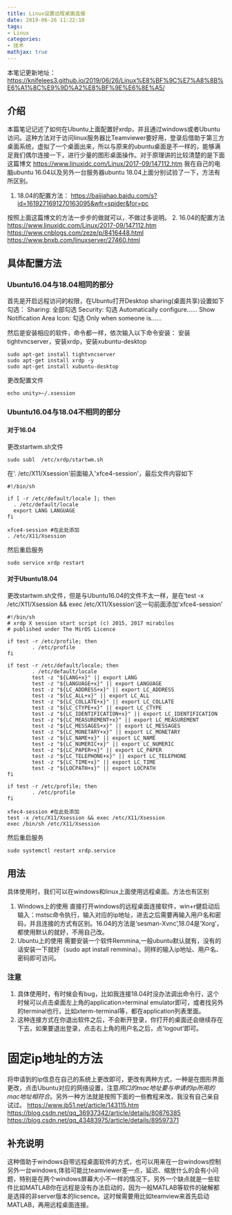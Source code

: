 ```yaml
---
title: Linux设置远程桌面连接
date: 2019-06-26 11:22:10
tags:
- Linux
categories: 
- 技术
mathjax: true
---
```

本笔记更新地址：
https://knifelees3.github.io/2019/06/26/Linux%E8%BF%9C%E7%A8%8B%E6%A1%8C%E9%9D%A2%E8%BF%9E%E6%8E%A5/

## 介绍

本篇笔记记述了如何在Ubuntu上面配置好xrdp，并且通过windows或者Ubuntu访问。这种方法对于访问linux服务器比Teamviewer要好用，登录后借助于第三方桌面系统，虚拟了一个桌面出来，所以与原来的ubuntu桌面是不一样的，能够满足我们偶尔连接一下，进行少量的图形桌面操作。对于原理讲的比较清楚的是下面这篇博文
https://www.linuxidc.com/Linux/2017-09/147112.htm
我在自己的电脑ubuntu 16.04以及另外一台服务器ubuntu 18.04上面分别试验了一下，方法有所区别。
1. 18.04的配置方法：
https://baijiahao.baidu.com/s?id=1619271691270163095&wfr=spider&for=pc

按照上面这篇博文的方法一步步的做就可以，不做过多说明。
2. 16.04的配置方法
https://www.linuxidc.com/Linux/2017-09/147112.htm
https://www.cnblogs.com/zeze/p/8416448.html
https://www.bnxb.com/linuxserver/27460.html

## 具体配置方法
### Ubuntu16.04与18.04相同的部分
首先是开启远程访问的权限，在Ubuntu打开Desktop sharing(桌面共享)设置如下勾选：
Sharing: 全部勾选
Security: 勾选 Automatically configure......
Show Notification Area Icon: 勾选 Only when someone is......

然后是安装相应的软件，命令都一样，依次输入以下命令安装：
安装tightvncserver，安装xrdp，安装xubuntu-desktop
```
sudo apt-get install tightvncserver
sudo apt-get install xrdp -y 
sudo apt-get install xubuntu-desktop
```

更改配置文件
```
echo unity>~/.xsession 
```

### Ubuntu16.04与18.04不相同的部分
#### 对于16.04 
更改startwm.sh文件
```
sudo subl  /etc/xrdp/startwm.sh
```

在'. /etc/X11/Xsession'前面输入'xfce4-session'，最后文件内容如下
```
#!/bin/sh

if [ -r /etc/default/locale ]; then
  . /etc/default/locale
  export LANG LANGUAGE
fi

xfce4-session #在此处添加
. /etc/X11/Xsession

```
然后重启服务
```
sudo service xrdp restart  
```

#### 对于Ubuntu18.04
更改startwm.sh文件，但是与Ubuntu16.04的文件不太一样，是在‘test -x /etc/X11/Xsession && exec /etc/X11/Xsession’这一句前面添加'xfce4-session'
```
#!/bin/sh
# xrdp X session start script (c) 2015, 2017 mirabilos
# published under The MirOS Licence

if test -r /etc/profile; then
        . /etc/profile
fi

if test -r /etc/default/locale; then
        . /etc/default/locale
        test -z "${LANG+x}" || export LANG
        test -z "${LANGUAGE+x}" || export LANGUAGE
        test -z "${LC_ADDRESS+x}" || export LC_ADDRESS
        test -z "${LC_ALL+x}" || export LC_ALL
        test -z "${LC_COLLATE+x}" || export LC_COLLATE
        test -z "${LC_CTYPE+x}" || export LC_CTYPE
        test -z "${LC_IDENTIFICATION+x}" || export LC_IDENTIFICATION
        test -z "${LC_MEASUREMENT+x}" || export LC_MEASUREMENT
        test -z "${LC_MESSAGES+x}" || export LC_MESSAGES
        test -z "${LC_MONETARY+x}" || export LC_MONETARY
        test -z "${LC_NAME+x}" || export LC_NAME
        test -z "${LC_NUMERIC+x}" || export LC_NUMERIC
        test -z "${LC_PAPER+x}" || export LC_PAPER
        test -z "${LC_TELEPHONE+x}" || export LC_TELEPHONE
        test -z "${LC_TIME+x}" || export LC_TIME
        test -z "${LOCPATH+x}" || export LOCPATH
fi

if test -r /etc/profile; then
        . /etc/profile
fi

xfec4-session #在此处添加
test -x /etc/X11/Xsession && exec /etc/X11/Xsession
exec /bin/sh /etc/X11/Xsession

```

然后重启服务
```
sudo systemctl restart xrdp.service  
```

## 用法
具体使用时，我们可以在windows和linux上面使用远程桌面。方法也有区别
1. Windows上的使用
直接打开windows的远程桌面连接软件，win+r健启动后输入：mstsc命令执行，输入对应的ip地址，进去之后需要再输入用户名和密码，并且连接的方式有区别。16.04的方法是‘sesman-Xvnc’,18.04是‘Xorg’，都使用默认的就好，不用自己改。
2.  Ubuntu上的使用
需要安装一个软件Remmina,一般ubuntu默认就有，没有的话安装一下就好（sudo apt install remmina）。同样的输入ip地址、用户名、密码即可访问。

### 注意
1. 具体使用时，有时候会有bug，比如我连接18.04时没办法调出命令行，这个时候可以点击桌面左上角的application>terminal emulator即可，或者找另外的terminal也行，比如xterm-terminal等，都在application列表里面。
2. 这种连接方式在你退出软件之后，不会断开登录，你打开的桌面还会继续存在下去，如果要退出登录，点击右上角的用户名之后，点'logout'即可。
# 固定ip地址的方法
将申请到的ip信息在自己的系统上更改即可，更改有两种方式，一种是在图形界面更改，点击Ubuntu对应的网络设置，注意*网口的mac地址要与申请的ip所用的mac地址相符合*。另外一种方法就是按照下面的一些教程来改，我没有自己亲自试过。
https://www.jb51.net/article/143115.htm
https://blog.csdn.net/qq_36937342/article/details/80876385
https://blog.csdn.net/qq_43483975/article/details/89597371

## 补充说明
这种借助于windows自带远程桌面软件的方式，也可以用来在一台windows控制另外一台windows,体验可能比teamviewer差一点，延迟、缩放什么的会有小问题，特别是在两个windows屏幕大小不一样的情况下。另外一个缺点就是一些软件比如MATLAB你在远程是没有办法启动的，因为一般MATLAB等软件的破解都是选择的非server版本的licsence。这时候需要用比如teamview来首先启动MATLAB，再用远程桌面连接。


